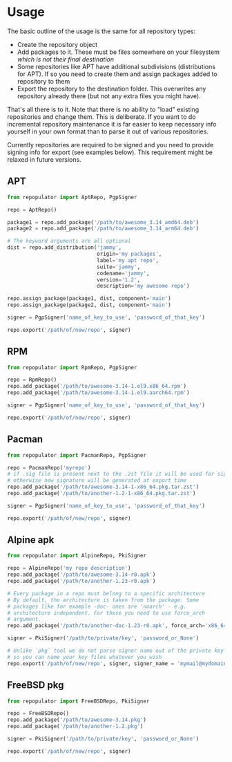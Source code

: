 # Usage

The basic outline of the usage is the same for all repository types:

- Create the repository object
- Add packages to it. These must be files somewhere on your filesystem *which is not their final destination*
- Some repositories like APT have additional subdivisions (distributions for APT). If so you need to create them and assign packages added to repository to them
- Export the repository to the destination folder. This overwrites any repository already there (but not any extra files you might have). 

That's all there is to it. Note that there is no ability to "load" existing repositories and change them. This is deliberate. If you want to do incremental repository maintenance it is far easier to keep necessary info yourself in your own format than to parse it out of various repositories. 

Currently repositories are required to be signed and you need to provide signing info for export (see examples below). This requirement might be relaxed in future versions.

## APT

```python
from repopulator import AptRepo, PgpSigner

repo = AptRepo()

package1 = repo.add_package('/path/to/awesome_3.14_amd64.deb')
package2 = repo.add_package('/path/to/awesome_3.14_arm64.deb')

# The keyword arguments are all optional
dist = repo.add_distribution('jammy', 
                             origin='my packages', 
                             label='my apt repo', 
                             suite='jammy', 
                             codename='jammy', 
                             version='1.2', 
                             description='my awesome repo')

repo.assign_package(package1, dist, component='main')
repo.assign_package(package2, dist, component='main')

signer = PgpSigner('name_of_key_to_use', 'password_of_that_key')

repo.export('/path/of/new/repo', signer)

```

## RPM

```python
from repopulator import RpmRepo, PgpSigner

repo = RpmRepo()
repo.add_package('/path/to/awesome-3.14-1.el9.x86_64.rpm')
repo.add_package('/path/to/awesome-3.14-1.el9.aarch64.rpm')

signer = PgpSigner('name_of_key_to_use', 'password_of_that_key')

repo.export('/path/of/new/repo', signer)

```

## Pacman

```python
from repopulator import PacmanRepo, PgpSigner

repo = PacmanRepo('myrepo')
# if .sig file is present next to the .zst file it will be used for signature
# otherwise new signature will be generated at export time
repo.add_package('/path/to/awesome-3.14-1-x86_64.pkg.tar.zst')
repo.add_package('/path/to/another-1.2-1-x86_64.pkg.tar.zst')

signer = PgpSigner('name_of_key_to_use', 'password_of_that_key')

repo.export('/path/of/new/repo', signer)

```

## Alpine apk

```python
from repopulator import AlpineRepo, PkiSigner

repo = AlpineRepo('my repo description')
repo.add_package('/path/to/awesome-3.14-r0.apk')
repo.add_package('/path/to/another-1.23-r0.apk')

# Every package in a repo must belong to a specific architecture
# By default, the architecture is taken from the package. Some
# packages like for example -doc- ones are 'noarch' - e.g. 
# architecture independent. For these you need to use force_arch 
# argument.
repo.add_package('/path/to/another-doc-1.23-r0.apk', force_arch='x86_64')

signer = PkiSigner('/path/to/private/key', 'password_or_None')

# Unlike `pkg` tool we do not parse signer name out of the private key filename
# so you can name your key files whatever you wish
repo.export('/path/of/new/repo', signer, signer_name = 'mymail@mydomain.com-1234abcd')

```

## FreeBSD pkg

```python
from repopulator import FreeBSDRepo, PkiSigner

repo = FreeBSDRepo()
repo.add_package('/path/to/awesome-3.14.pkg')
repo.add_package('/path/to/another-1.2.pkg')

signer = PkiSigner('/path/to/private/key', 'password_or_None')

repo.export('/path/of/new/repo', signer)

```
